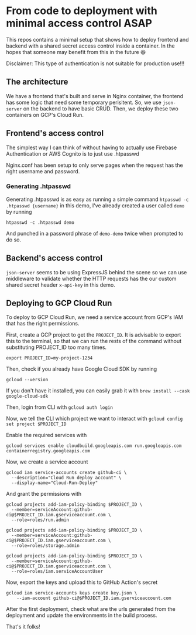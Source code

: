 # From code to deployment with minimal access control ASAP
This repos contains a minimal setup that shows how to deploy frontend and backend with a shared secret access control inside a container. In the hopes that someone may benefit from this in the future :smiley:

Disclaimer: This type of authentication is not suitable for production use!!!

## The architecture
We have a frontend that's built and serve in Nginx container, the frontend has some logic that need some temporary perisitent. So, we use `json-server` on the backend to have basic CRUD. Then, we deploy these two containers on GCP's Cloud Run.

## Frontend's access control
The simplest way I can think of without having to actually use Firebase Authentication or AWS Cognito is to just use .htpasswd

Nginx.conf has been setup to only serve pages when the request has the right username and password.

### Generating .htpasswd
Generating .htpasswd is as easy as running a simple command `htpasswd -c .htpasswd {username}` in this demo, I've already created a user called `demo` by running 

`htpasswd -c .htpasswd demo`  

And punched in a password phrase of `demo-demo` twice when prompted to do so.

## Backend's access control
`json-server` seems to be using ExpressJS behind the scene so we can use middleware to validate whether the HTTP requests has the our custom shared secret header `x-api-key` in this demo.

## Deploying to GCP Cloud Run
To deploy to GCP Cloud Run, we need a service account from GCP's IAM that has the right permissions.

First, create a GCP project to get the `PROJECT_ID`. It is advisable to export this to the terminal, so that we can run the rests of the command without substituting PROJECT_ID too many times.

`export PROJECT_ID=my-project-1234`

Then, check if you already have Google Cloud SDK by running 

`gcloud --version`

If you don't have it installed, you can easily grab it with `brew install --cask google-cloud-sdk`

Then, login from CLI with `gcloud auth login`

Now, we tell the CLI which project we want to interact with
`gcloud config set project $PROJECT_ID`

Enable the required services with

`gcloud services enable cloudbuild.googleapis.com run.googleapis.com containerregistry.googleapis.com`

Now, we create a service account

```
gcloud iam service-accounts create github-ci \
  --description="Cloud Run deploy account" \
  --display-name="Cloud-Run-Deploy"
```
And grant the permissions with
```
gcloud projects add-iam-policy-binding $PROJECT_ID \
  --member=serviceAccount:github-ci@$PROJECT_ID.iam.gserviceaccount.com \
  --role=roles/run.admin

gcloud projects add-iam-policy-binding $PROJECT_ID \
  --member=serviceAccount:github-ci@$PROJECT_ID.iam.gserviceaccount.com \
  --role=roles/storage.admin

gcloud projects add-iam-policy-binding $PROJECT_ID \
  --member=serviceAccount:github-ci@$PROJECT_ID.iam.gserviceaccount.com \
  --role=roles/iam.serviceAccountUser
```
Now, export the keys and upload this to GitHub Action's secret
```
gcloud iam service-accounts keys create key.json \
    --iam-account github-ci@$PROJECT_ID.iam.gserviceaccount.com
```
After the first deployment, check what are the urls generated from the deployment and update the environments in the build process.

That's it folks!